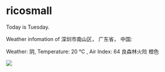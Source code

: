 # ricosmall

Today is Tuesday.

Weather infomation of 深圳市南山区， 广东省， 中国: 

Weather: 阴, Temperature: 20 ℃ , Air Index: 64 良森林火险 橙色

<img src="https://github-readme-stats.vercel.app/api?username=ricosmall&show_icons=true" />
